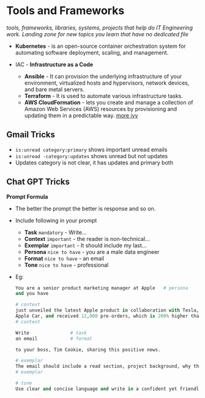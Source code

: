 # Tools and Frameworks

_tools, frameworks, libraries, systems, projects that help do IT Engineering work. Landing zone for new topics you learn that have no dedicated file_

- **Kubernetes** - is an open-source container orchestration system for automating software deployment, scaling, and management.


- IAC - **Infrastructure as a Code**
  - **Ansible** - It can provision the underlying infrastructure of your environment, virtualized hosts and hypervisors, network devices, and bare metal servers.
  - **Terraform** - It is used to automate various infrastructure tasks.
  - **AWS CloudFormation** - lets you create and manage a collection of Amazon Web Services (AWS) resources by provisioning and updating them in a predictable way. [more iyv](./aws-amazon-web-services.md#aws-cloudformation)


## Gmail Tricks

- `is:unread category:primary` shows important unread emails
- `is:unread -category:updates` shows unread but not updates
- Updates category is not clear, it has updates and primary both

## Chat GPT Tricks

**Prompt Formula**

- The better the prompt the better is response and so on.
- Include following in your prompt
  - **Task** `mandatory` - Write...
  - **Context** `important` - the reader is non-technical...
  - **Exemplar** `important` - It should include my last...
  - **Persona** `nice to have` - you are a male data engineer
  - **Format** `nice to have` - an email
  - **Tone** `nice to have` - professional

- Eg:
  
  ```py
  You are a senior product marketing manager at Apple   # persona
  and you have

  # context
  just unveiled the latest Apple product in collaboration with Tesla, the
  Apple Car, and received 12,000 pre-orders, which is 200% higher than target.
  # context
  
  Write               # task
  an email            # format
  
  to your boss, Tim Cookie, sharing this positive news.
  
  # exemplar
  The email should include a read section, project background, why this product came into existence, business results section, quantifiable business metrics, and end with a section thanking the product and engineering teams.
  # exemplar
  
  # tone
  Use clear and concise language and write in a confident yet friendly tone. # tone
  ```




